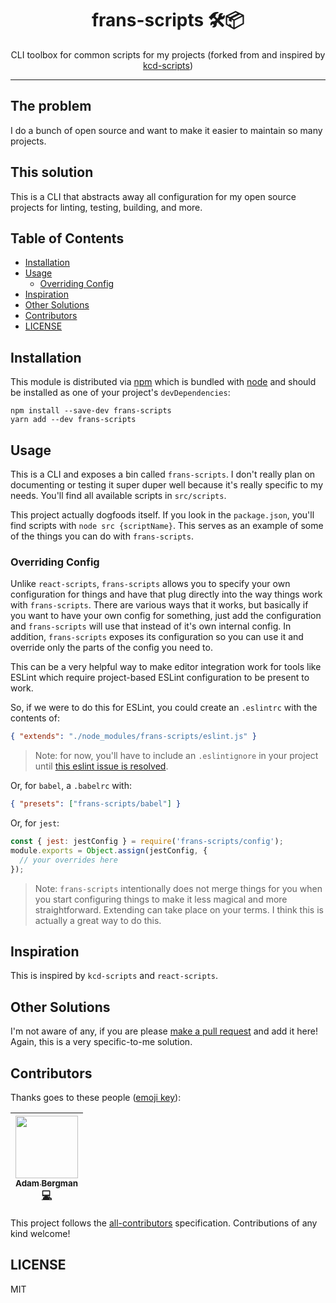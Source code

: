 <div align="center">
<h1>frans-scripts 🛠📦</h1>

<p>CLI toolbox for common scripts for my projects (forked from and inspired by <a href="https://github.com/kentcdodds/kcd-scripts">kcd-scripts</a>)</p>
</div>

<hr />

## The problem

I do a bunch of open source and want to make it easier to maintain so many
projects.

## This solution

This is a CLI that abstracts away all configuration for my open source projects
for linting, testing, building, and more.

## Table of Contents

<!-- START doctoc generated TOC please keep comment here to allow auto update -->

<!-- DON'T EDIT THIS SECTION, INSTEAD RE-RUN doctoc TO UPDATE -->

* [Installation](#installation)
* [Usage](#usage)
  * [Overriding Config](#overriding-config)
* [Inspiration](#inspiration)
* [Other Solutions](#other-solutions)
* [Contributors](#contributors)
* [LICENSE](#license)

<!-- END doctoc generated TOC please keep comment here to allow auto update -->

## Installation

This module is distributed via [npm][npm] which is bundled with [node][node] and
should be installed as one of your project's `devDependencies`:

```
npm install --save-dev frans-scripts
yarn add --dev frans-scripts
```

## Usage

This is a CLI and exposes a bin called `frans-scripts`. I don't really plan on
documenting or testing it super duper well because it's really specific to my
needs. You'll find all available scripts in `src/scripts`.

This project actually dogfoods itself. If you look in the `package.json`, you'll
find scripts with `node src {scriptName}`. This serves as an example of some of
the things you can do with `frans-scripts`.

### Overriding Config

Unlike `react-scripts`, `frans-scripts` allows you to specify your own
configuration for things and have that plug directly into the way things work
with `frans-scripts`. There are various ways that it works, but basically if you
want to have your own config for something, just add the configuration and
`frans-scripts` will use that instead of it's own internal config. In addition,
`frans-scripts` exposes its configuration so you can use it and override only
the parts of the config you need to.

This can be a very helpful way to make editor integration work for tools like
ESLint which require project-based ESLint configuration to be present to work.

So, if we were to do this for ESLint, you could create an `.eslintrc` with the
contents of:

```json
{ "extends": "./node_modules/frans-scripts/eslint.js" }
```

> Note: for now, you'll have to include an `.eslintignore` in your project until
> [this eslint issue is resolved](https://github.com/eslint/eslint/issues/9227).

Or, for `babel`, a `.babelrc` with:

```json
{ "presets": ["frans-scripts/babel"] }
```

Or, for `jest`:

```javascript
const { jest: jestConfig } = require('frans-scripts/config');
module.exports = Object.assign(jestConfig, {
  // your overrides here
});
```

> Note: `frans-scripts` intentionally does not merge things for you when you
> start configuring things to make it less magical and more straightforward.
> Extending can take place on your terms. I think this is actually a great way
> to do this.

## Inspiration

This is inspired by `kcd-scripts` and `react-scripts`.

## Other Solutions

I'm not aware of any, if you are please [make a pull request][prs] and add it
here! Again, this is a very specific-to-me solution.

## Contributors

Thanks goes to these people ([emoji key][emojis]):

<!-- ALL-CONTRIBUTORS-LIST:START - Do not remove or modify this section -->

<!-- prettier-ignore -->
| [<img src="https://avatars1.githubusercontent.com/u/13746650?v=4" width="100px;"/><br /><sub><b>Adam Bergman</b></sub>](http://fransvilhelm.com)<br />[💻](https://github.com/adambrgmn/frans-scripts/commits?author=adambrgmn "Code") |
| :---: |

<!-- ALL-CONTRIBUTORS-LIST:END -->

This project follows the [all-contributors][all-contributors] specification.
Contributions of any kind welcome!

## LICENSE

MIT

[npm]: https://www.npmjs.com/
[node]: https://nodejs.org
[prs]: http://makeapullrequest.com
[emojis]: https://github.com/kentcdodds/all-contributors#emoji-key
[all-contributors]: https://github.com/kentcdodds/all-contributors
